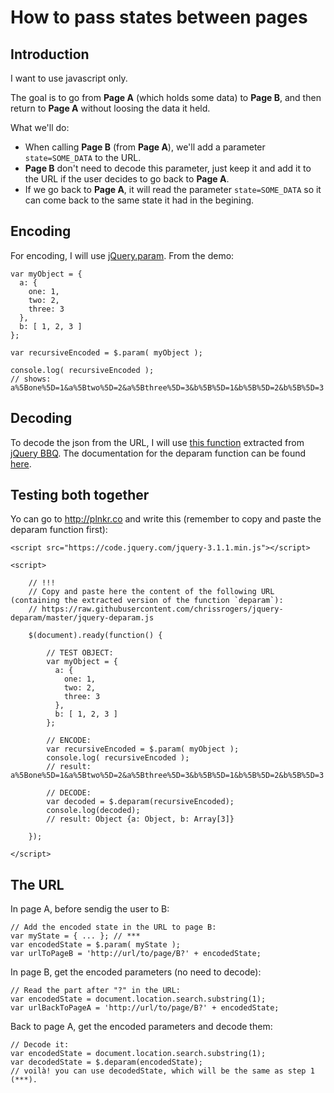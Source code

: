 # How to pass states between pages

## Introduction

I want to use javascript only.

The goal is to go from **Page A** (which holds some data) to **Page B**, and then return to **Page A** without loosing the data it held.

What we'll do:
* When calling **Page B** (from **Page A**), we'll add a parameter `state=SOME_DATA` to the URL.
* **Page B** don't need to decode this parameter, just keep it and add it to the URL if the user decides to go back to **Page A**.
* If we go back to **Page A**, it will read the parameter `state=SOME_DATA` so it can come back to the same state it had in the begining.


## Encoding

For encoding, I will use [jQuery.param](http://api.jquery.com/jQuery.param/). From the demo:

	var myObject = {
	  a: {
		one: 1,
		two: 2,
		three: 3
	  },
	  b: [ 1, 2, 3 ]
	};
	
	var recursiveEncoded = $.param( myObject );
	 
	console.log( recursiveEncoded );
	// shows: a%5Bone%5D=1&a%5Btwo%5D=2&a%5Bthree%5D=3&b%5B%5D=1&b%5B%5D=2&b%5B%5D=3 
	

## Decoding
	
To decode the json from the URL, I will use [this function](https://github.com/chrissrogers/jquery-deparam) extracted from [jQuery BBQ](http://benalman.com/projects/jquery-bbq-plugin/). The documentation for the deparam function can be found [here](http://benalman.com/code/projects/jquery-bbq/examples/deparam/).

	
## Testing both together

Yo can go to http://plnkr.co and write this (remember to copy and paste the deparam function first):

	<script src="https://code.jquery.com/jquery-3.1.1.min.js"></script>
    
	<script>
	
		// !!!
		// Copy and paste here the content of the following URL (containing the extracted version of the function `deparam`):
		// https://raw.githubusercontent.com/chrissrogers/jquery-deparam/master/jquery-deparam.js

		$(document).ready(function() {
		  
		  	// TEST OBJECT:
			var myObject = {
			  a: {
				one: 1,
				two: 2,
				three: 3
			  },
			  b: [ 1, 2, 3 ]
			};
			
			// ENCODE:
			var recursiveEncoded = $.param( myObject );			 
			console.log( recursiveEncoded );
			// result: a%5Bone%5D=1&a%5Btwo%5D=2&a%5Bthree%5D=3&b%5B%5D=1&b%5B%5D=2&b%5B%5D=3 
			
			// DECODE:
			var decoded = $.deparam(recursiveEncoded);			
			console.log(decoded);
			// result: Object {a: Object, b: Array[3]}
									
		});

	</script>
	

## The URL

In page A, before sendig the user to B:

	// Add the encoded state in the URL to page B:
	var myState = { ... }; // ***
	var encodedState = $.param( myState );
	var urlToPageB = 'http://url/to/page/B?' + encodedState;
	

In page B, get the encoded parameters (no need to decode):

	// Read the part after "?" in the URL:
	var encodedState = document.location.search.substring(1);
	var urlBackToPageA = 'http://url/to/page/B?' + encodedState;
	
	
Back to page A, get the encoded parameters and decode them:
	
	// Decode it:
	var encodedState = document.location.search.substring(1);
	var decodedState = $.deparam(encodedState);
	// voilà! you can use decodedState, which will be the same as step 1 (***).
